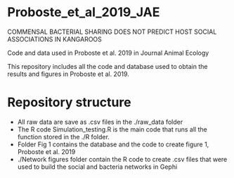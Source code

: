 # Proboste_et_al_2019_JAE
COMMENSAL BACTERIAL SHARING DOES NOT PREDICT HOST SOCIAL ASSOCIATIONS IN KANGAROOS

Code and data used in Proboste et al. 2019 in Journal Animal Ecology

This repository includes all the code and database used to obtain the results and figures in Proboste et al. 2019. 

# Repository structure
- All raw data are save as .csv files in the ./raw_data folder
- The R code Simulation_testing.R is the main code that runs all the function stored in the ./R folder. 
- Folder Fig 1 contains the database and the code to create figure 1, Proboste et al. 2019
- ./Network figures folder contain the R code to create .csv files that were used to build the social and bacteria networks in Gephi
